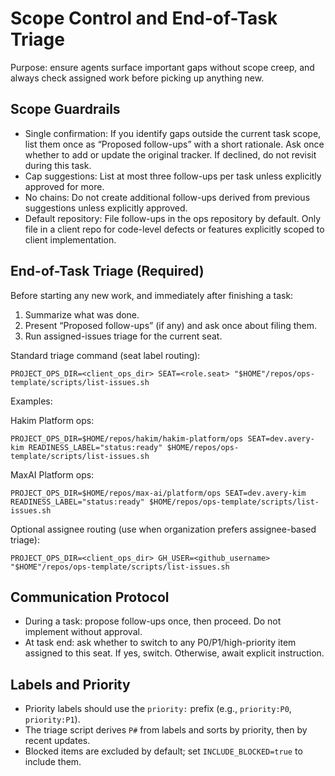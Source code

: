 # Scope Control and End-of-Task Triage

Purpose: ensure agents surface important gaps without scope creep, and always check assigned work before picking up anything new.

## Scope Guardrails

- Single confirmation: If you identify gaps outside the current task scope, list them once as “Proposed follow-ups” with a short rationale. Ask once whether to add or update the original tracker. If declined, do not revisit during this task.
- Cap suggestions: List at most three follow-ups per task unless explicitly approved for more.
- No chains: Do not create additional follow-ups derived from previous suggestions unless explicitly approved.
- Default repository: File follow-ups in the ops repository by default. Only file in a client repo for code-level defects or features explicitly scoped to client implementation.

## End-of-Task Triage (Required)

Before starting any new work, and immediately after finishing a task:

1) Summarize what was done.
2) Present “Proposed follow-ups” (if any) and ask once about filing them.
3) Run assigned-issues triage for the current seat.

Standard triage command (seat label routing):

```
PROJECT_OPS_DIR=<client_ops_dir> SEAT=<role.seat> "$HOME"/repos/ops-template/scripts/list-issues.sh
```

Examples:

Hakim Platform ops:
```
PROJECT_OPS_DIR=$HOME/repos/hakim/hakim-platform/ops SEAT=dev.avery-kim READINESS_LABEL="status:ready" $HOME/repos/ops-template/scripts/list-issues.sh
```

MaxAI Platform ops:
```
PROJECT_OPS_DIR=$HOME/repos/max-ai/platform/ops SEAT=dev.avery-kim READINESS_LABEL="status:ready" $HOME/repos/ops-template/scripts/list-issues.sh
```

Optional assignee routing (use when organization prefers assignee-based triage):
```
PROJECT_OPS_DIR=<client_ops_dir> GH_USER=<github_username> "$HOME"/repos/ops-template/scripts/list-issues.sh
```

## Communication Protocol

- During a task: propose follow-ups once, then proceed. Do not implement without approval.
- At task end: ask whether to switch to any P0/P1/high-priority item assigned to this seat. If yes, switch. Otherwise, await explicit instruction.

## Labels and Priority

- Priority labels should use the `priority:` prefix (e.g., `priority:P0`, `priority:P1`).
- The triage script derives `P#` from labels and sorts by priority, then by recent updates.
- Blocked items are excluded by default; set `INCLUDE_BLOCKED=true` to include them.
